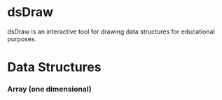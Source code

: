 # dsDraw

dsDraw is an interactive tool for drawing data structures for educational purposes.

# Data Structures

  ### Array (one dimensional)
